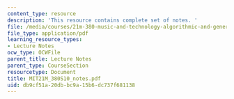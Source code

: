 ```yaml
---
content_type: resource
description: 'This resource contains complete set of notes. '
file: /media/courses/21m-380-music-and-technology-algorithmic-and-generative-music-spring-2010/db9cf51a20dbbc9a15b6dc737f681138_MIT21M_380S10_notes.pdf
file_type: application/pdf
learning_resource_types:
- Lecture Notes
ocw_type: OCWFile
parent_title: Lecture Notes
parent_type: CourseSection
resourcetype: Document
title: MIT21M_380S10_notes.pdf
uid: db9cf51a-20db-bc9a-15b6-dc737f681138
---
```

